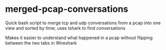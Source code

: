 # merged-pcap-conversations
Quick bash script to merge tcp and udp conversations from a pcap into one view and sorted by time; uses tshark to find conversations

Makes it easier to understand what happened in a pcap without flipping between the two tabs in Wireshark
